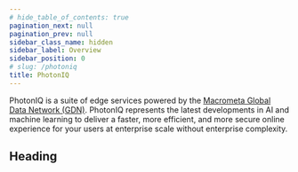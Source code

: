 ```yaml
---
# hide_table_of_contents: true
pagination_next: null
pagination_prev: null
sidebar_class_name: hidden
sidebar_label: Overview
sidebar_position: 0
# slug: /photoniq
title: PhotonIQ
---
```


PhotonIQ is a suite of edge services powered by the [Macrometa Global Data Network (GDN)](../index.md). PhotonIQ represents the latest developments in AI and machine learning to deliver a faster, more efficient, and more secure online experience for your users at enterprise scale without enterprise complexity.

## Heading

<grid cols={3}>
  <card
    heading="Card Title"
    description="Description text for this card."
    href="/"
  />
  <card
    heading="Card Title"
    description="Description text for this card."
    href="/"
  />
  <card
    heading="Card Title"
    description="Description text for this card."
    href="/"
  />
</grid>
